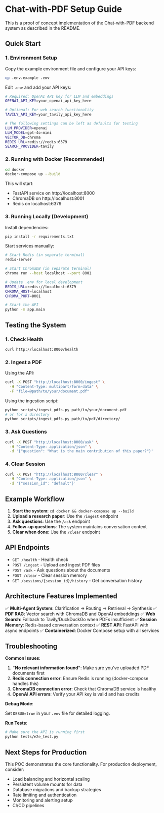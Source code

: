 # Chat-with-PDF Setup Guide

This is a proof of concept implementation of the Chat-with-PDF backend system as described in the README.

## Quick Start

### 1. Environment Setup

Copy the example environment file and configure your API keys:

```bash
cp .env.example .env
```

Edit `.env` and add your API keys:

```bash
# Required: OpenAI API key for LLM and embeddings
OPENAI_API_KEY=your_openai_api_key_here

# Optional: For web search functionality
TAVILY_API_KEY=your_tavily_api_key_here

# The following settings can be left as defaults for testing
LLM_PROVIDER=openai
LLM_MODEL=gpt-4o-mini
VECTOR_DB=chroma
REDIS_URL=redis://redis:6379
SEARCH_PROVIDER=tavily
```

### 2. Running with Docker (Recommended)

```bash
cd docker
docker-compose up --build
```

This will start:
- FastAPI service on http://localhost:8000
- ChromaDB on http://localhost:8001
- Redis on localhost:6379

### 3. Running Locally (Development)

Install dependencies:
```bash
pip install -r requirements.txt
```

Start services manually:
```bash
# Start Redis (in separate terminal)
redis-server

# Start ChromaDB (in separate terminal)
chroma run --host localhost --port 8001

# Update .env for local development
REDIS_URL=redis://localhost:6379
CHROMA_HOST=localhost
CHROMA_PORT=8001

# Start the API
python -m app.main
```

## Testing the System

### 1. Check Health
```bash
curl http://localhost:8000/health
```

### 2. Ingest a PDF

Using the API:
```bash
curl -X POST "http://localhost:8000/ingest" \
  -H "Content-Type: multipart/form-data" \
  -F "file=@path/to/your/document.pdf"
```

Using the ingestion script:
```bash
python scripts/ingest_pdfs.py path/to/your/document.pdf
# or for a directory
python scripts/ingest_pdfs.py path/to/pdf/directory/
```

### 3. Ask Questions

```bash
curl -X POST "http://localhost:8000/ask" \
  -H "Content-Type: application/json" \
  -d '{"question": "What is the main contribution of this paper?"}'
```

### 4. Clear Session
```bash
curl -X POST "http://localhost:8000/clear" \
  -H "Content-Type: application/json" \
  -d '{"session_id": "default"}'
```

## Example Workflow

1. **Start the system**: `cd docker && docker-compose up --build`
2. **Upload a research paper**: Use the `/ingest` endpoint
3. **Ask questions**: Use the `/ask` endpoint
4. **Follow-up questions**: The system maintains conversation context
5. **Clear when done**: Use the `/clear` endpoint

## API Endpoints

- `GET /health` - Health check
- `POST /ingest` - Upload and ingest PDF files
- `POST /ask` - Ask questions about the documents
- `POST /clear` - Clear session memory
- `GET /sessions/{session_id}/history` - Get conversation history

## Architecture Features Implemented

✅ **Multi-Agent System**: Clarification → Routing → Retrieval → Synthesis
✅ **PDF RAG**: Vector search with ChromaDB and OpenAI embeddings
✅ **Web Search**: Fallback to Tavily/DuckDuckGo when PDFs insufficient
✅ **Session Memory**: Redis-based conversation context
✅ **REST API**: FastAPI with async endpoints
✅ **Containerized**: Docker Compose setup with all services

## Troubleshooting

**Common Issues:**

1. **"No relevant information found"**: Make sure you've uploaded PDF documents first
2. **Redis connection error**: Ensure Redis is running (docker-compose handles this)
3. **ChromaDB connection error**: Check that ChromaDB service is healthy
4. **OpenAI API errors**: Verify your API key is valid and has credits

**Debug Mode:**

Set `DEBUG=true` in your `.env` file for detailed logging.

**Run Tests:**

```bash
# Make sure the API is running first
python tests/e2e_test.py
```

## Next Steps for Production

This POC demonstrates the core functionality. For production deployment, consider:

- Load balancing and horizontal scaling
- Persistent volume mounts for data
- Database migrations and backup strategies
- Rate limiting and authentication
- Monitoring and alerting setup
- CI/CD pipelines